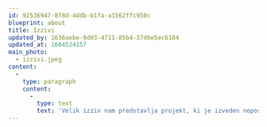 ```yaml
---
id: 92536947-8f8d-4ddb-b1fa-a1562ffc950c
blueprint: about
title: Izzivi
updated_by: 1636aebe-9d03-4711-85b4-37d6e5ec6164
updated_at: 1664524157
main_photo:
  - izzivi.jpeg
content:
  -
    type: paragraph
    content:
      -
        type: text
        text: 'Velik izziv nam predstavlja projekt, ki je izveden neposredno za končnega uporabnika. Naše podjetje gradi enostanovanjske in večstanovanjske objekte , poslovne objekte.'
---
```

